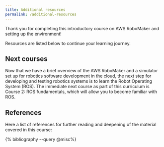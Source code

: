 ```yaml
---
title: Additional resources
permalink: /additional-resources
---
```


Thank you for completing this introductory course on AWS RoboMaker and setting up the environment!

Resources are listed below to continue your learning journey.

## Next courses
Now that we have a brief overview of the AWS RoboMaker and a simulator set up for robotics software development in the cloud, the next step for developing and testing robotics systems is to learn the Robot Operating System (ROS). The immediate next course as part of this curriculum is Course 2: ROS fundamentals, which will allow you to become familiar with ROS.

## References
Here a list of references for further reading and deepening of the material covered in this course:

{% bibliography --query @misc%}
